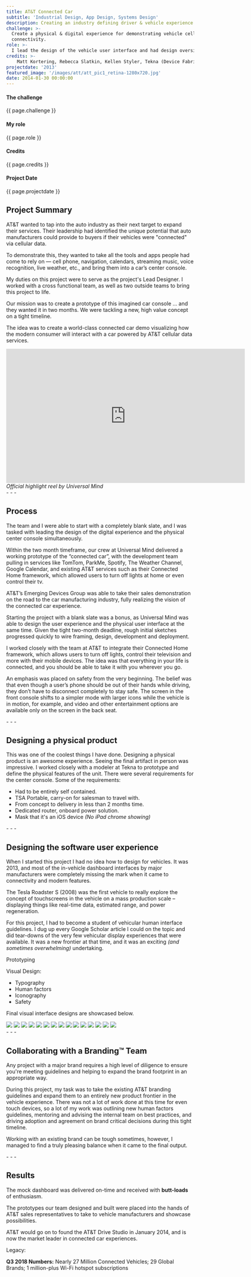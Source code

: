 ```yaml
---
title: AT&T Connected Car
subtitle: 'Industrial Design, App Design, Systems Design'
description: Creating an industry defining driver & vehicle experience.
challenge: >-
  Create a physical & digital experience for demonstrating vehicle cellular
  connectivity.
role: >-
  I lead the design of the vehicle user interface and had design oversight on the device fabrication.
credits: >-
    Matt Kortering, Rebecca Slatkin, Kellen Styler, Tekna (Device Fabrication), AT&T (Brand)
projectdate: '2013'
featured_image: '/images/att/att_pic1_retina-1280x720.jpg'
date: 2014-01-30 00:00:00
---
```

<div class="grid">
<div class="col-md-4 order-md-2 project-overview-aside">
  <h4>The challenge</h4>
    <p>{{ page.challenge }}</p>
  <h4>My role</h4>
    <p>{{ page.role }}</p>
  <h4>Credits</h4>
    <p>{{ page.credits }}</p>
  <h4>Project Date</h4>
    <p>{{ page.projectdate }}</p>
</div>
<div class="col-md-8">
    <h2>Project Summary</h2>
    <p>
    AT&T wanted to tap into the auto industry as their next target to expand their services. Their leadership had identified the unique potential that auto manufacturers could provide to buyers if their vehicles were "connected" via cellular data.
    </p>
    <p>
    To demonstrate this, they wanted to take all the tools and apps people had come to rely on — cell phone, navigation, calendars, streaming music, voice recognition, live weather, etc., and bring them into a car’s center console.
    </p>
    <p>
    My duties on this project were to serve as the project's Lead Designer. I worked with a cross functional team, as well as two outside teams to bring this project to life.
    </p>
    <p>
    Our mission was to create a prototype of this imagined car console ... and they wanted it in two months.
    We were tackling a new, high value concept on a tight timeline.
    </p>
    <p>
    The idea was to create a world-class connected car demo visualizing how the modern consumer will interact with a car powered by AT&T cellular data services.
    </p>
</div>
</div>

<div class="grid">
  <div class="col-12">
  <iframe src="https://player.vimeo.com/video/123196246" width="640" height="360" frameborder="0" webkitallowfullscreen mozallowfullscreen allowfullscreen></iframe>
  <em>Official highlight reel by Universal Mind</em>
  </div>

<div class="col-8" markdown="1">
- - -

## Process

The team and I were able to start with a completely blank slate, and I was tasked with leading the design of the digital experience and the physical center console simultaneously.

Within the two month timeframe, our crew at Universal Mind delivered a working prototype of the “connected car”, with the development team pulling in services like TomTom, ParkMe, Spotify, The Weather Channel, Google Calendar, and existing AT&T services such as their Connected Home framework, which allowed users to turn off lights at home or even control their tv.

AT&T’s Emerging Devices Group was able to take their sales demonstration on the road to the car manufacturing industry, fully realizing the vision of the connected car experience.

Starting the project with a blank slate was a bonus, as Universal Mind was able to design the user experience and the physical user interface at the same time. Given the tight two-month deadline, rough initial sketches progressed quickly to wire framing, design, development and deployment.

I worked closely with the team at AT&T to integrate their Connected Home framework, which allows users to turn off lights, control their television and more with their mobile devices. The idea was that everything in your life is connected, and you should be able to take it with you wherever you go.

An emphasis was placed on safety from the very beginning. The belief was that even though a user’s phone should be out of their hands while driving, they don’t have to disconnect completely to stay safe. The screen in the front console shifts to a simpler mode with larger icons while the vehicle is in motion, for example, and video and other entertainment options are available only on the screen in the back seat.
</div>
<div class="col-8" markdown="1">
- - -

## Designing a physical product

This was one of the coolest things I have done. Designing a physical product is an awesome experience. Seeing the final artifact in person was impressive. I worked closely with a modeler at Tekna to prototype and define the physical features of the unit. There were several requirements for the center console. Some of the requirements:
  * Had to be entirely self contained.
  * TSA Portable, carry-on for salesman to travel with.
  * From concept to delivery in less than 2 months time.
  * Dedicated router, onboard power solution.
  * Mask that it's an iOS device _(No iPad chrome showing)_
</div>

<div class="col-8" markdown="1">
- - -

## Designing the software user experience

When I started this project I had no idea how to design for vehicles. It was 2013, and most of the in-vehicle dashboard interfaces by major manufacturers were completely missing the mark when it came to connectivity and modern features.

The Tesla Roadster S (2008) was the first vehicle to really explore the concept of touchscreens in the vehicle on a mass production scale – displaying things like real-time data, estimated range, and power regeneration.

For this project, I had to become a student of vehicular human interface guidelines. I dug up every Google Scholar article I could on the topic and did tear-downs of the very few vehicular display experiences that were available. It was a new frontier at that time, and it was an exciting _(and sometimes overwhelming)_ undertaking.

Prototyping

Visual Design:

* Typography
* Human factors
* Iconography
* Safety

Final visual interface designs are showcased below.
</div>
<div class="gallery col-12" data-columns="3">
	<img src="/images/att/gallery/CIB_Page_04.png">
	<img src="/images/att/gallery/CIB_Page_06.png">
	<img src="/images/att/gallery/CIB_Page_08.png">
	<img src="/images/att/gallery/CIB_Page_13.png">
  <img src="/images/att/gallery/CIB_Page_14.png">
  <img src="/images/att/gallery/CIB_Page_15.png">
  <img src="/images/att/gallery/CIB_Page_16.png">
  <img src="/images/att/gallery/CIB_Page_19.png">
  <img src="/images/att/gallery/CIB_Page_20.png">
  <img src="/images/att/gallery/CIB_Page_21.png">
  <img src="/images/att/gallery/CIB_Page_23.png">
  <img src="/images/att/gallery/CIB_Page_25.png">
  <img src="/images/att/gallery/CIB_Page_28.png">
  <img src="/images/att/gallery/CIB_Page_20.png">
  <img src="/images/att/gallery/CIB_Page_35.png">
</div>

<div class="col-8" markdown="1">
- - -

## Collaborating with a Branding&trade; Team

Any project with a major brand requires a high level of diligence to ensure you're meeting guidelines and helping to expand the brand footprint in an appropriate way.

During this project, my task was to take the existing AT&T branding guidelines and expand them to an entirely new product frontier in the vehicle experience. There was not a lot of work done at this time for even touch devices, so a lot of my work was outlining new human factors guidelines, mentoring and advising the internal team on best practices, and driving adoption and agreement on brand critical decisions during this tight timeline.

Working with an existing brand can be tough sometimes, however, I managed to find a truly pleasing balance when it came to the final output.
</div>

<div class="col-8" markdown="1">
- - -

## Results

The mock dashboard was delivered on-time and received with **butt-loads** of enthusiasm.

The prototypes our team designed and built were placed into the hands of AT&T sales representatives to take to vehicle manufacturers and showcase possibilities.

AT&T would go on to found the AT&T Drive Studio in January 2014, and is now the market leader in connected car experiences.

Legacy:

**Q3 2018 Numbers:** Nearly 27 Million Connected Vehicles; 29 Global Brands; 1 million-plus Wi-Fi hotspot subscriptions
</div>


</div>
